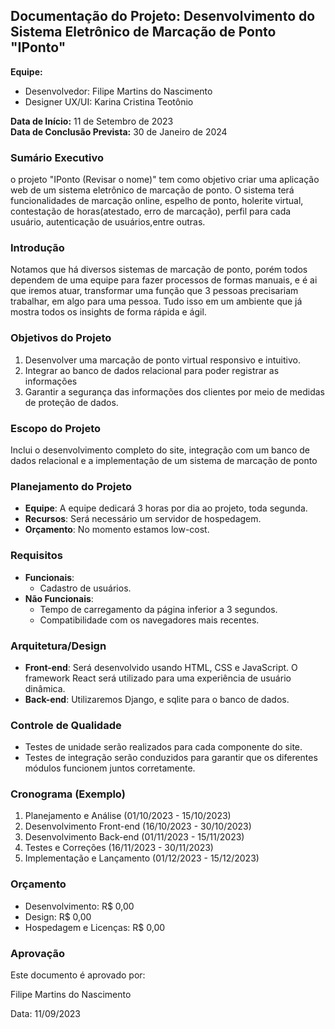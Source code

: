## Documentação do Projeto: Desenvolvimento do Sistema Eletrônico de Marcação de Ponto "IPonto"

**Equipe:**
- Desenvolvedor: Filipe Martins do Nascimento
- Designer UX/UI: Karina Cristina Teotônio

**Data de Início:** 11 de Setembro de 2023  
**Data de Conclusão Prevista:** 30 de Janeiro de 2024

### Sumário Executivo
o projeto "IPonto (Revisar o nome)" tem como objetivo criar uma aplicação web de um sistema eletrônico de marcação de ponto. O sistema terá funcionalidades de marcação online, espelho de ponto, holerite virtual, contestação de horas(atestado, erro de marcação), perfil para cada usuário, autenticação de usuários,entre outras. 

### Introdução
Notamos que há diversos sistemas de marcação de ponto, porém todos dependem de uma equipe para fazer processos de formas manuais, e é ai que iremos atuar, transformar uma função que 3 pessoas precisariam trabalhar, em algo para uma pessoa. Tudo isso em um ambiente que já mostra todos os insights de forma rápida e ágil.

### Objetivos do Projeto
1. Desenvolver uma marcação de ponto virtual responsivo e intuitivo.
2. Integrar ao banco de dados relacional para poder registrar as informações
3. Garantir a segurança das informações dos clientes por meio de medidas de proteção de dados.

### Escopo do Projeto
Inclui o desenvolvimento completo do site, integração com um banco de dados relacional e a implementação de um sistema de marcação de ponto

### Planejamento do Projeto
- **Equipe**: A equipe dedicará 3 horas por dia ao projeto, toda segunda.
- **Recursos**: Será necessário um servidor de hospedagem.
- **Orçamento**: No momento estamos low-cost.

### Requisitos
- **Funcionais**: 
  - Cadastro de usuários.
- **Não Funcionais**:
  - Tempo de carregamento da página inferior a 3 segundos.
  - Compatibilidade com os navegadores mais recentes.

### Arquitetura/Design
- **Front-end**: Será desenvolvido usando HTML, CSS e JavaScript. O framework React será utilizado para uma experiência de usuário dinâmica.
- **Back-end**: Utilizaremos Django, e sqlite para o banco de dados.

### Controle de Qualidade
- Testes de unidade serão realizados para cada componente do site.
- Testes de integração serão conduzidos para garantir que os diferentes módulos funcionem juntos corretamente.

### Cronograma (Exemplo)
1. Planejamento e Análise (01/10/2023 - 15/10/2023)
2. Desenvolvimento Front-end (16/10/2023 - 30/10/2023)
3. Desenvolvimento Back-end (01/11/2023 - 15/11/2023)
4. Testes e Correções (16/11/2023 - 30/11/2023)
5. Implementação e Lançamento (01/12/2023 - 15/12/2023)

### Orçamento
- Desenvolvimento: R$ 0,00
- Design: R$ 0,00
- Hospedagem e Licenças: R$ 0,00

### Aprovação
Este documento é aprovado por:

Filipe Martins do Nascimento

Data: 11/09/2023
